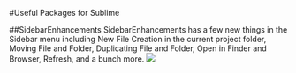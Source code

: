 #Useful Packages for Sublime

##SidebarEnhancements
SidebarEnhancements has a few new things in the Sidebar menu including New File Creation in the current project folder, Moving File and Folder, Duplicating File and Folder, Open in Finder and Browser, Refresh, and a bunch more.
<img src="http://media02.hongkiat.com/sublime-text-plugins/sidebar-enhancement.jpg?new">
